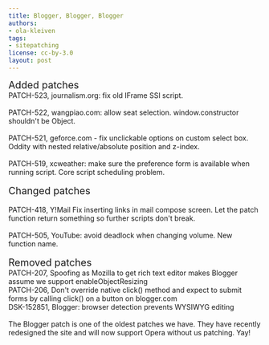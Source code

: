 ```yaml
---
title: Blogger, Blogger, Blogger
authors:
- ola-kleiven
tags:
- sitepatching
license: cc-by-3.0
layout: post
---
```


<span style="font-size: 140%">Added patches</span><br/>PATCH-523, journalism.org: fix old IFrame SSI script.<br/><br/>PATCH-522, wangpiao.com: allow seat selection. window.constructor shouldn&#39;t be Object.<br/><br/>PATCH-521, geforce.com - fix unclickable options on custom select box. Oddity with nested relative/absolute position and z-index. <br/><br/>PATCH-519, xcweather: make sure the preference form is available when running script. Core script scheduling problem.<br/>  <br/><span style="font-size: 140%">Changed patches</span><br/><br/>PATCH-418, Y!Mail Fix inserting links in mail compose screen. Let the patch function return something so further scripts don&#39;t break.<br/><br/>PATCH-505, YouTube: avoid deadlock when changing volume. New function name.<br/><br/><span style="font-size: 140%">Removed patches</span><br/>PATCH-207, Spoofing as Mozilla to get rich text editor makes Blogger assume we support enableObjectResizing<br/>PATCH-206, Don&#39;t override native click() method and expect to submit forms by calling click() on a button on blogger.com<br/>DSK-152851, Blogger: browser detection prevents WYSIWYG editing<br/><br/>The Blogger patch is one of the oldest patches we have. They have recently redesigned the site and will now support Opera without us patching. Yay!<br/>
